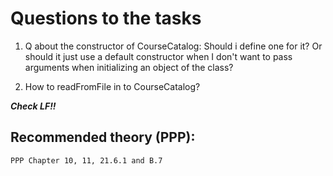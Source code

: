 # Questions to the tasks

1. Q about the constructor of CourseCatalog: Should i define one for it? Or should it just use a default constructor when I don't want to pass arguments when initializing an object of the class?

2. How to readFromFile in to CourseCatalog?


***Check LF!!*** 

## Recommended theory (PPP):
```
PPP Chapter 10, 11, 21.6.1 and B.7

```